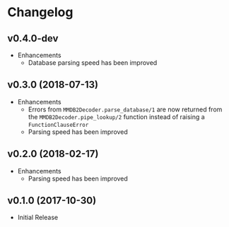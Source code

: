 # Changelog

## v0.4.0-dev

- Enhancements
    - Database parsing speed has been improved

## v0.3.0 (2018-07-13)

- Enhancements
    - Errors from `MMDB2Decoder.parse_database/1` are now returned
      from the `MMDB2Decoder.pipe_lookup/2` function instead of
      raising a `FunctionClauseError`
    - Parsing speed has been improved

## v0.2.0 (2018-02-17)

- Enhancements
    - Parsing speed has been improved

## v0.1.0 (2017-10-30)

- Initial Release
